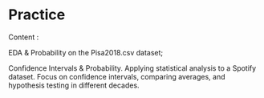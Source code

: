 # Practice
Content :

EDA & Probability on the Pisa2018.csv dataset;

Confidence Intervals & Probability.
Applying statistical analysis to a Spotify dataset. Focus on confidence intervals, comparing averages, and hypothesis testing in different decades.
